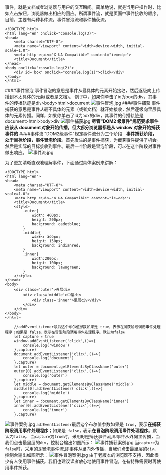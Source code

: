 事件，就是文档或者浏览器与用户的交互瞬间。简单地说，就是当用户操作时，比如点击按钮，浏览器做出相应的回应。所谓事件流，就是页面中事件接收的顺序。目前，主要有两种事件流，事件冒泡流和事件捕获流。
````
<!DOCTYPE html>
<html lang="en" onclick="console.log(3)">
<head>
    <meta charset="UTF-8">
    <meta name="viewport" content="width=device-width, initial-scale=1.0">
    <meta http-equiv="X-UA-Compatible" content="ie=edge">
    <title>Document</title>
</head>
<body onclick="console.log(2)">
    <div id='box' onclick="console.log(1)">click</div>
</body>
</html>
````
####事件冒泡
事件冒泡的意思是事件从最具体的元素开始接收，然后逐级向上传播到不太具体的元素(或者是文档)。 例子中，如果你单击了id为box的div，其事件的传播轨迹是div>body>html>document
![事件冒泡.jpg](https://upload-images.jianshu.io/upload_images/13613564-89cfe8c06ba39e3f.jpg?imageMogr2/auto-orient/strip%7CimageView2/2/w/1240)
####事件捕获
事件捕获的意思是事件从最不具体的元素（或者文档）就开始接收，然后逐级向里层具体的元素传播。同样，如果你单击了id为box的div，其事件的传播轨迹是document>html>body>div
![事件捕获.jpg](https://upload-images.jianshu.io/upload_images/13613564-b4538a38a69a98e6.jpg?imageMogr2/auto-orient/strip%7CimageView2/2/w/1240)
**尽管“DOM2 级事件”规范要求事件应该从 document 对象开始传播，但大部分浏览器都是从 window 对象开始捕获事件的**
####事件流
"DOM2级事件"规定事件流分为三个阶段：**事件捕获阶段，处于目标阶段，事件冒泡阶段**。首先发生的是事件捕获，为截获事件提供了机会。然后是实际的目标接收到事件。最后一个阶段是冒泡阶段，可以在这个阶段对事件做出响应。
![事件流.jpg](https://upload-images.jianshu.io/upload_images/13613564-f30ae2984e5cb234.jpg?imageMogr2/auto-orient/strip%7CimageView2/2/w/1240)

为了更加清晰直观地理解事件，下面通过具体案例来讲解：
````
<!DOCTYPE html>
<html lang="en">
<head>
    <meta charset="UTF-8">
    <meta name="viewport" content="width=device-width, initial-scale=1.0">
    <meta http-equiv="X-UA-Compatible" content="ie=edge">
    <title>Document</title>
    <style>
        .outer{
            width: 400px;
            height: 200px;
            background: cadetblue;
        }
        .middle{
            width: 300px;
            height: 150px;
            background: indianred;
        }
        .inner{
            width:200px;
            height: 100px;
            background: lawngreen;
        }
    </style>
</head>
<body>
    <div class='outer'>外层div
        <div class='middle'>中层div
            <div class='inner'>里层div</div>
        </div>
    </div>
</body>
</html>
````
````
    //addEventListener最后这个布尔值参数如果是 true，表示在捕获阶段调用事件处理程序；如果是 false，表示在冒泡阶段调用事件处理程序。默认为false
    let capture = true
    window.addEventListener('click',()=>{
        console.log('window')
    },capture)
    document.addEventListener('click',()=>{
        console.log('document')
    },capture)
    let outer = document.getElementsByClassName('outer')
    outer[0].addEventListener('click',()=>{
        console.log('outer')
    },capture)
    let middle = document.getElementsByClassName('middle')
    middle[0].addEventListener('click',()=>{
        console.log('middle')
    },capture)
    let inner = document.getElementsByClassName('inner')
    inner[0].addEventListener('click',()=>{
        console.log('inner')
    },capture)
````
![事件案例.jpg](https://upload-images.jianshu.io/upload_images/13613564-8084e2089434e26b.jpg?imageMogr2/auto-orient/strip%7CimageView2/2/w/1240)
````addEventListener````最后这个布尔值参数如果是```` true````，表示**在捕获阶段调用事件处理程序**；如果是```` false````，表示**在冒泡阶段调用事件处理程序**。默认为````false````。
当````capture````为````true````时，采用的是捕获事件流,即事件从外向里传播，当我们点击最里层的`div`，控制台输出如图所示：
![事件捕获案例.jpg](https://upload-images.jianshu.io/upload_images/13613564-a461cc3f41cc577d.jpg?imageMogr2/auto-orient/strip%7CimageView2/2/w/1240)
当````capture````为````false````时，采用的是冒泡事件流,即事件从里向外传播，当我们点击最里层的`div`，控制台输出如图所示：
![事件冒泡案例.jpg](https://upload-images.jianshu.io/upload_images/13613564-812ab7a56ff5112a.jpg?imageMogr2/auto-orient/strip%7CimageView2/2/w/1240)
由于老版本的浏览器不支持，因此很少有人使用事件捕获。我们也建议读者放心地使用事件冒泡，在有特殊需要时再使用事件捕获。






